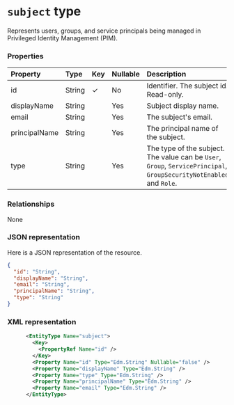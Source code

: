 # `subject` type
Represents users, groups, and service principals being managed in Privileged Identity Management (PIM).


### Properties
| Property	   | Type	| Key | Nullable |  Description|
|:---------------|:--------|:----------|:--------|:----------|
|id| String|✓ | No| Identifier. The subject id. Read-only.|
|displayName|String| | Yes|Subject display name.|
|email|String| | Yes|The subject's email.|
|principalName|String| | Yes|The principal name of the subject. |
|type|String| | Yes|The type of the subject. The value can be ``User``, ``Group``, ``ServicePrincipal``, ``GroupSecurityNotEnabled``, and ``Role``.|

### Relationships
None


### JSON representation

Here is a JSON representation of the resource.

<!-- {
  "blockType": "resource",
  "optionalProperties": [

  ],
  "@odata.type": "microsoft.graph.subject"
}-->

```json
{
  "id": "String",  
  "displayName": "String",
  "email": "String",
  "principalName": "String",
  "type": "String"
}

```

<!-- uuid: 8fcb5dbc-d5aa-4681-8e31-b001d5168d79
2015-10-25 14:57:30 UTC -->
<!-- {
  "type": "#page.annotation",
  "description": "subject resource",
  "keywords": "",
  "section": "documentation",
  "tocPath": ""
}-->

### XML representation
```xml
      <EntityType Name="subject">
        <Key>
          <PropertyRef Name="id" />
        </Key>
        <Property Name="id" Type="Edm.String" Nullable="false" />
        <Property Name="displayName" Type="Edm.String" />
        <Property Name="type" Type="Edm.String" />
        <Property Name="principalName" Type="Edm.String" />
        <Property Name="email" Type="Edm.String" />
      </EntityType>
```
